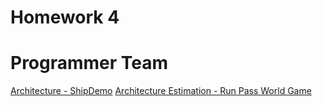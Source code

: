 # Homework 4
# Programmer Team

[Architecture - ShipDemo](LeadProg/arc-shipdemo.md)
[Architecture Estimation - Run Pass World Game](LeadProg/arc-rpw.md)
